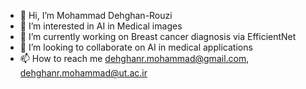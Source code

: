 - 👋 Hi, I’m Mohammad Dehghan-Rouzi
- 👀 I’m interested in AI in Medical images
- 🌱 I’m currently working on Breast cancer diagnosis via EfficientNet
- 💞️ I’m looking to collaborate on AI in medical applications
- 📫 How to reach me dehghanr.mohammad@gmail.com, dehghanr.mohammad@ut.ac.ir

<!---
dehghanr/dehghanr is a ✨ special ✨ repository because its `README.md` (this file) appears on your GitHub profile.
You can click the Preview link to take a look at your changes.
--->
